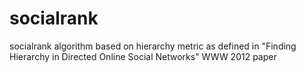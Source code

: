 socialrank
==========

socialrank algorithm based on hierarchy metric as defined in "Finding Hierarchy in Directed Online Social Networks" WWW 2012 paper